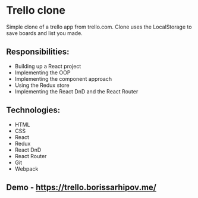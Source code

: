 # Trello clone
Simple clone of a trello app from trello.com. Clone uses the LocalStorage to save boards and list you made.

## Responsibilities:

* Building up a React project
* Implementing the OOP
* Implementing the component approach
* Using the Redux store
* Implementing the React DnD and the React Router

## Technologies:

* HTML
* CSS
* React
* Redux
* React DnD
* React Router
* Git
* Webpack

## Demo - https://trello.borissarhipov.me/

